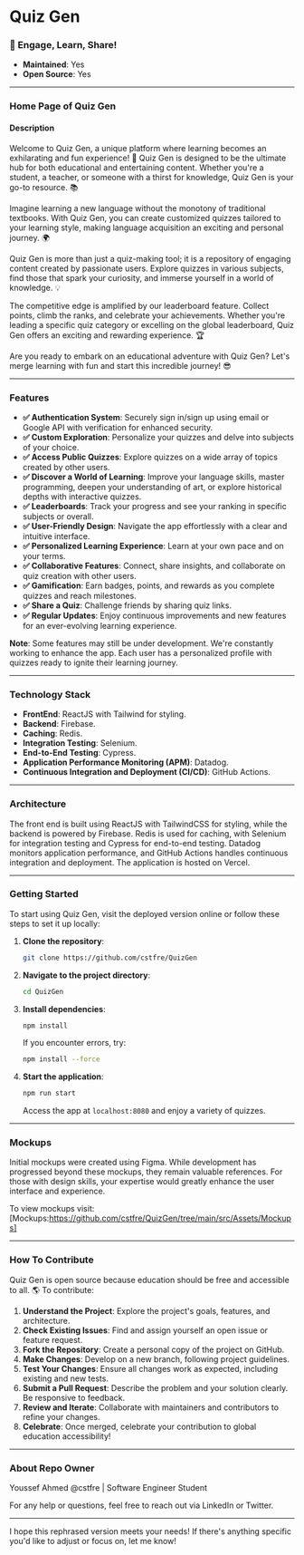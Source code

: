 # Quiz Gen

### 🚀 Engage, Learn, Share!

- **Maintained**: Yes
- **Open Source**: Yes

---

### Home Page of Quiz Gen

#### Description
Welcome to Quiz Gen, a unique platform where learning becomes an exhilarating and fun experience! 🚀 Quiz Gen is designed to be the ultimate hub for both educational and entertaining content. Whether you're a student, a teacher, or someone with a thirst for knowledge, Quiz Gen is your go-to resource. 📚

Imagine learning a new language without the monotony of traditional textbooks. With Quiz Gen, you can create customized quizzes tailored to your learning style, making language acquisition an exciting and personal journey. 🌍

Quiz Gen is more than just a quiz-making tool; it is a repository of engaging content created by passionate users. Explore quizzes in various subjects, find those that spark your curiosity, and immerse yourself in a world of knowledge. 💡

The competitive edge is amplified by our leaderboard feature. Collect points, climb the ranks, and celebrate your achievements. Whether you're leading a specific quiz category or excelling on the global leaderboard, Quiz Gen offers an exciting and rewarding experience. 🏆

Are you ready to embark on an educational adventure with Quiz Gen? Let's merge learning with fun and start this incredible journey! 😎

---

### Features
- **✅ Authentication System**: Securely sign in/sign up using email or Google API with verification for enhanced security.
- **✅ Custom Exploration**: Personalize your quizzes and delve into subjects of your choice.
- **✅ Access Public Quizzes**: Explore quizzes on a wide array of topics created by other users.
- **✅ Discover a World of Learning**: Improve your language skills, master programming, deepen your understanding of art, or explore historical depths with interactive quizzes.
- **✅ Leaderboards**: Track your progress and see your ranking in specific subjects or overall.
- **✅ User-Friendly Design**: Navigate the app effortlessly with a clear and intuitive interface.
- **✅ Personalized Learning Experience**: Learn at your own pace and on your terms.
- **✅ Collaborative Features**: Connect, share insights, and collaborate on quiz creation with other users.
- **✅ Gamification**: Earn badges, points, and rewards as you complete quizzes and reach milestones.
- **✅ Share a Quiz**: Challenge friends by sharing quiz links.
- **✅ Regular Updates**: Enjoy continuous improvements and new features for an ever-evolving learning experience.

**Note**: Some features may still be under development. We're constantly working to enhance the app. Each user has a personalized profile with quizzes ready to ignite their learning journey.

---

### Technology Stack
- **FrontEnd**: ReactJS with Tailwind for styling.
- **Backend**: Firebase.
- **Caching**: Redis.
- **Integration Testing**: Selenium.
- **End-to-End Testing**: Cypress.
- **Application Performance Monitoring (APM)**: Datadog.
- **Continuous Integration and Deployment (CI/CD)**: GitHub Actions.

---

### Architecture
The front end is built using ReactJS with TailwindCSS for styling, while the backend is powered by Firebase. Redis is used for caching, with Selenium for integration testing and Cypress for end-to-end testing. Datadog monitors application performance, and GitHub Actions handles continuous integration and deployment. The application is hosted on Vercel.

---

### Getting Started
To start using Quiz Gen, visit the deployed version online or follow these steps to set it up locally:
1. **Clone the repository**:
   ```sh
   git clone https://github.com/cstfre/QuizGen
   ```
2. **Navigate to the project directory**:
   ```sh
   cd QuizGen
   ```
3. **Install dependencies**:
   ```sh
   npm install
   ```
   If you encounter errors, try:
   ```sh
   npm install --force
   ```
4. **Start the application**:
   ```sh
   npm run start
   ```
   Access the app at `localhost:8080` and enjoy a variety of quizzes.

---

### Mockups
Initial mockups were created using Figma. While development has progressed beyond these mockups, they remain valuable references. For those with design skills, your expertise would greatly enhance the user interface and experience.

To view  mockups  visit: [Mockups:https://github.com/cstfre/QuizGen/tree/main/src/Assets/Mockups]

---

### How To Contribute
Quiz Gen is open source because education should be free and accessible to all. 🌎 To contribute:
1. **Understand the Project**: Explore the project's goals, features, and architecture.
2. **Check Existing Issues**: Find and assign yourself an open issue or feature request.
3. **Fork the Repository**: Create a personal copy of the project on GitHub.
4. **Make Changes**: Develop on a new branch, following project guidelines.
5. **Test Your Changes**: Ensure all changes work as expected, including existing and new tests.
6. **Submit a Pull Request**: Describe the problem and your solution clearly. Be responsive to feedback.
7. **Review and Iterate**: Collaborate with maintainers and contributors to refine your changes.
8. **Celebrate**: Once merged, celebrate your contribution to global education accessibility!


---

### About Repo Owner
Youssef Ahmed @cstfre | Software Engineer Student

For any help or questions, feel free to reach out via LinkedIn or Twitter.

---

I hope this rephrased version meets your needs! If there's anything specific you'd like to adjust or focus on, let me know! 

